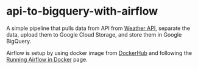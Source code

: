 # api-to-bigquery-with-airflow

A simple pipeline that pulls data from API from [Weather API](https://www.weatherapi.com/), separate the data, upload them to Google Cloud Storage, and store them in Google BigQuery.

Airflow is setup by using docker image from [DockerHub](https://hub.docker.com/r/apache/airflow) and following the [Running Airflow in Docker](https://airflow.apache.org/docs/apache-airflow/stable/howto/docker-compose/index.html) page.